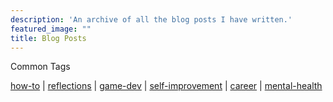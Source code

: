```yaml
---
description: 'An archive of all the blog posts I have written.'
featured_image: ""
title: Blog Posts
---
```


Common Tags

[how-to](https://amanda-park.netlify.app/tags/how-to/) | [reflections](https://amanda-park.netlify.app/tags/reflections/) | [game-dev](https://amanda-park.netlify.app/tags/game-dev/) | [self-improvement](https://amanda-park.netlify.app/tags/self-improvement/) | [career](https://amanda-park.netlify.app/tags/career/) | [mental-health](https://amanda-park.netlify.app/tags/mental-health/) 